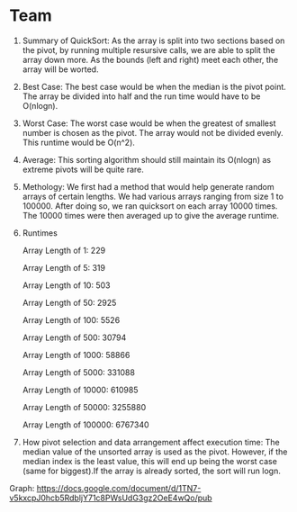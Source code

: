 # Team

1. Summary of QuickSort:
  As the array is split into two sections based on the pivot, by running multiple resursive calls, we are able to split the array down more. As the bounds (left and right) meet each other, the array will be worted.
  
2. Best Case:
    The best case would be when the median is the pivot point. The array be divided into half and the run time would have to be O(nlogn).
    
3. Worst Case: 
  The worst case would be when the greatest of smallest number is chosen as the pivot. The array would not be divided evenly. This runtime would be O(n^2).

4. Average: 
  This sorting algorithm should still maintain its O(nlogn) as extreme pivots will be quite rare.
  
5. Methology:
  We first had a method that would help generate random arrays of certain lengths. We had various arrays ranging from size 1 to 100000. After doing so, we ran quicksort on each array 10000 times. The 10000 times were then averaged up to give the average runtime.
  
6. Runtimes

      Array Length of 1: 229
      
      Array Length of 5: 319
      
      Array Length of 10: 503
      
      Array Length of 50: 2925
      
      Array Length of 100: 5526
      
      Array Length of 500: 30794
      
      Array Length of 1000: 58866
      
      Array Length of 5000: 331088
      
      Array Length of 10000: 610985
      
      Array Length of 50000: 3255880
      
      Array Length of 100000: 6767340
      
7. How pivot selection and data arrangement affect execution time:
  The median value of the unsorted array is used as the pivot. However, if the median index is the least value, this will end up being the worst case (same for biggest).If the array is already sorted, the sort will run logn.
  
Graph:
https://docs.google.com/document/d/1TN7-v5kxcpJ0hcb5RdbljY71c8PWsUdG3gz2OeE4wQo/pub
